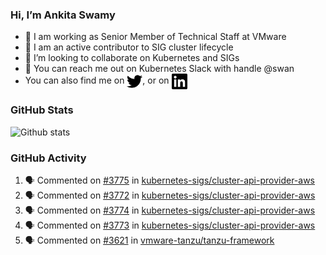 ### Hi, I’m Ankita Swamy

- 💼 I am working as Senior Member of Technical Staff at VMware
- 👀 I am an active contributor to SIG cluster lifecycle 
- 💞️ I’m looking to collaborate on Kubernetes and SIGs
- 💬 You can reach me out on Kubernetes Slack with handle @swan
- You can also find me on <a href="https://twitter.com/SwamyAnkita" target="blank"><img align="center" src="https://raw.githubusercontent.com/Ankitasw/Ankitasw/master/svg/twitter.svg" alt="Ankitasw" height="25" width="25" color="#1DA1f2" /></a>, or on <a href="https://www.linkedin.com/in/Ankitaswamy/" target="blank"><img align="center" src="https://raw.githubusercontent.com/Ankitasw/Ankitasw/master/svg/linkedin.svg" alt="Ankitasw" height="25" width="25" /></a>

### GitHub Stats
![Github stats](https://github-readme-stats.vercel.app/api?username=Ankitasw&count_private=true&show_icons=true&theme=tokyonight)

### GitHub Activity 
<!--START_SECTION:activity-->
1. 🗣 Commented on [#3775](https://github.com/kubernetes-sigs/cluster-api-provider-aws/issues/3775) in [kubernetes-sigs/cluster-api-provider-aws](https://github.com/kubernetes-sigs/cluster-api-provider-aws)
2. 🗣 Commented on [#3772](https://github.com/kubernetes-sigs/cluster-api-provider-aws/issues/3772) in [kubernetes-sigs/cluster-api-provider-aws](https://github.com/kubernetes-sigs/cluster-api-provider-aws)
3. 🗣 Commented on [#3774](https://github.com/kubernetes-sigs/cluster-api-provider-aws/issues/3774) in [kubernetes-sigs/cluster-api-provider-aws](https://github.com/kubernetes-sigs/cluster-api-provider-aws)
4. 🗣 Commented on [#3773](https://github.com/kubernetes-sigs/cluster-api-provider-aws/issues/3773) in [kubernetes-sigs/cluster-api-provider-aws](https://github.com/kubernetes-sigs/cluster-api-provider-aws)
5. 🗣 Commented on [#3621](https://github.com/vmware-tanzu/tanzu-framework/issues/3621) in [vmware-tanzu/tanzu-framework](https://github.com/vmware-tanzu/tanzu-framework)
<!--END_SECTION:activity-->
